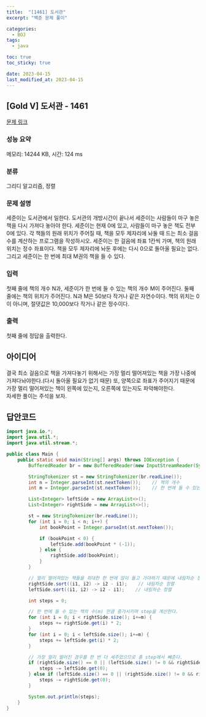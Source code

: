 ```yaml
---
title:  "[1461] 도서관"
excerpt: "백준 문제 풀이"

categories:
  - BOJ
tags:
  - java

toc: true
toc_sticky: true

date: 2023-04-15
last_modified_at: 2023-04-15
---
```

## [Gold V] 도서관 - 1461 

[문제 링크](https://www.acmicpc.net/problem/1461) 

### 성능 요약

메모리: 14244 KB, 시간: 124 ms

### 분류

그리디 알고리즘, 정렬

### 문제 설명

<p>세준이는 도서관에서 일한다. 도서관의 개방시간이 끝나서 세준이는 사람들이 마구 놓은 책을 다시 가져다 놓아야 한다. 세준이는 현재 0에 있고, 사람들이 마구 놓은 책도 전부 0에 있다. 각 책들의 원래 위치가 주어질 때, 책을 모두 제자리에 놔둘 때 드는 최소 걸음 수를 계산하는 프로그램을 작성하시오. 세준이는 한 걸음에 좌표 1칸씩 가며, 책의 원래 위치는 정수 좌표이다. 책을 모두 제자리에 놔둔 후에는 다시 0으로 돌아올 필요는 없다. 그리고 세준이는 한 번에 최대 M권의 책을 들 수 있다.</p>

### 입력 

 <p>첫째 줄에 책의 개수 N과, 세준이가 한 번에 들 수 있는 책의 개수 M이 주어진다. 둘째 줄에는 책의 위치가 주어진다. N과 M은 50보다 작거나 같은 자연수이다. 책의 위치는 0이 아니며, 절댓값은 10,000보다 작거나 같은 정수이다.</p>

### 출력 

 <p>첫째 줄에 정답을 출력한다.</p>


## 아이디어
결국 최소 걸음으로 책을 가져다놓기 위해서는 가장 멀리 떨어져있는 책을 가장 나중에 가져다놔야한다.(다시 돌아올 필요가 없기 때문)
또, 양쪽으로 좌표가 주어지기 때문에 가장 멀리 떨어져있는 책이 왼쪽에 있는지, 오른쪽에 있는지도 파악해야한다.  
자세한 풀이는 주석을 보자.


## 답안코드
```java
import java.io.*;
import java.util.*;
import java.util.stream.*;

public class Main {
    public static void main(String[] args) throws IOException {
        BufferedReader br = new BufferedReader(new InputStreamReader(System.in));

        StringTokenizer st = new StringTokenizer(br.readLine());
        int n = Integer.parseInt(st.nextToken());    // 책의 개수
        int m = Integer.parseInt(st.nextToken());    // 한 번에 들 수 있는 책의 개수

        List<Integer> leftSide = new ArrayList<>();
        List<Integer> rightSide = new ArrayList<>();

        st = new StringTokenizer(br.readLine());
        for (int i = 0; i < n; i++) {
            int bookPoint = Integer.parseInt(st.nextToken());

            if (bookPoint < 0) {
                leftSide.add(bookPoint * (-1));
            } else {
                rightSide.add(bookPoint);
            }
        }

        // 멀리 떨어져있는 책들을 최대한 한 번에 많이 들고 가야하기 때문에 내림차순 정렬해준다.
        rightSide.sort((i1, i2) -> i2 - i1);    // 내림차순 정렬
        leftSide.sort((i1, i2) -> i2 - i1);    // 내림차순 정렬

        int steps = 0;

        // 한 번에 들 수 있는 책의 수(m) 만큼 증가시키며 step을 계산한다.
        for (int i = 0; i < rightSide.size(); i+=m) {
            steps += rightSide.get(i) * 2;
        }
        for (int i = 0; i < leftSide.size(); i+=m) {
            steps += leftSide.get(i) * 2;
        }

        // 가장 멀리 떨어진 경우를 한 번 더 세주었으므로 총 step에서 빼준다.
        if (rightSide.size() == 0 || (leftSide.size() != 0 && rightSide.get(0) < leftSide.get(0))) {
            steps -= leftSide.get(0);
        } else if (leftSide.size() == 0 || (rightSide.size() != 0 && rightSide.get(0) > leftSide.get(0))) {
            steps -= rightSide.get(0);
        }

        System.out.println(steps);
    }
}
```